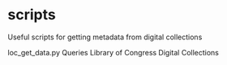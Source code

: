 # scripts
Useful scripts for getting metadata from digital collections

loc_get_data.py
Queries Library of Congress Digital Collections
